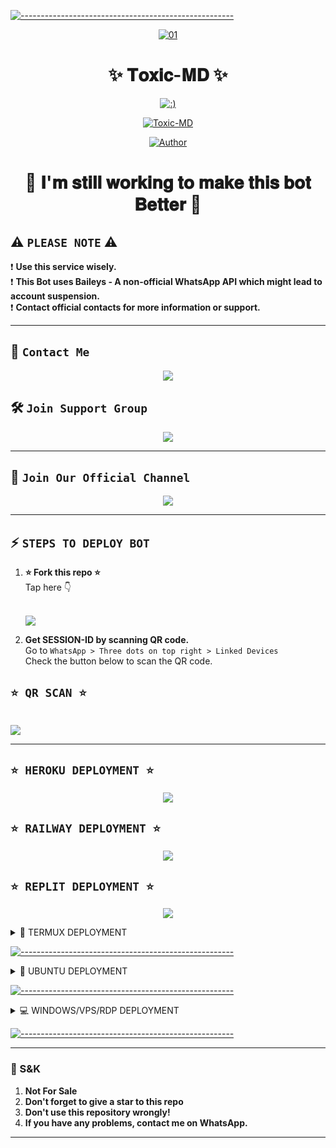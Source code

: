 [![-----------------------------------------------------](https://raw.githubusercontent.com/andreasbm/readme/master/assets/lines/colored.png)](#table-of-contents)

<p align="center">
    <a href="https://ibb.co/N6NMDtn"><img src="https://i.ibb.co/jkJGQRZ/5103aef05fd0d76b.jpg" alt="01" border="0" /></a>
</p>

<h1 align="center">✨ 𝐓𝐨𝐱𝐢𝐜-𝐌𝐃 ✨</h1>
<p align="center">
  <a href="https://github.com/xhclintohn"><img src="http://readme-tyng-svg.herokuapp.com?color=FFFFFF&center=true&vCenter=true&multiline=false&lines=𝐓𝐨𝐱𝐢𝐜+𝐁𝐎𝐓+𝐌𝐮𝐥𝐭𝐢+𝐃𝐞𝐯𝐢𝐜𝐞;𝐁𝐚𝐬𝐞𝐝+𝐨𝐧+𝐈𝐦𝐘𝐚𝐧𝐗𝐢𝐚𝐨;𝐑𝐞𝐜𝐨𝐝𝐞𝐝+𝐁𝐲+𝐱𝐡𝐜𝐥𝐢𝐧𝐭𝐨𝐧;𝐒𝐭𝐚𝐫+𝐚𝐧𝐝+𝐅𝐨𝐫𝐤+𝐭𝐡𝐢𝐬+𝐑𝐞𝐩𝐨+𝐟𝐨𝐫+𝐬𝐮𝐩𝐩𝐨𝐫𝐭;𝐅𝐨𝐥𝐥𝐨𝐰+𝐌𝐲+𝐆𝐢𝐭𝐡𝐮𝐛+𝐀𝐜𝐜𝐨𝐮𝐧𝐭" alt=":)"></a>
</p>

<p align="center">
 <a href="#"><img title="Toxic-MD" src="https://img.shields.io/badge/𝐖𝐡𝐚𝐭𝐬𝐚𝐩𝐩 𝐁𝐎𝐓-𝐆𝐫𝐞𝐞𝐧?colorA=%23ff0000&colorB=%23017e40&style=for-the-badge&logo=whatsapp&logoColor=white&style=flat-square&labelColor=black"></a>
</p>

<p align="center">
<a href="https://github.com/xhclintohn"><img title="Author" src="https://img.shields.io/badge/𝐀𝐔𝐓𝐇𝐎𝐑-𝐱𝐡𝐜𝐥𝐢𝐧𝐭𝐨𝐧-𝐆𝐫𝐞𝐞𝐧?style=for-the-badge&logo=github&style=flat-square&labelColor=black"></a>
</p>

<h1 align="center">🚀 𝐈'𝐦 𝐬𝐭𝐢𝐥𝐥 𝐰𝐨𝐫𝐤𝐢𝐧𝐠 𝐭𝐨 𝐦𝐚𝐤𝐞 𝐭𝐡𝐢𝐬 𝐛𝐨𝐭 𝐁𝐞𝐭𝐭𝐞𝐫 🚀</h1>

## ⚠️ ````PLEASE NOTE```` ⚠️

❗ **Use this service wisely.**  
❗ **This Bot uses Baileys - A non-official WhatsApp API which might lead to account suspension.**  
❗ **Contact official contacts for more information or support.**

---------

## 💌 ```Contact Me```

<p align="center">
<a href="https://api.whatsapp.com/send?phone=254735342808&text=𝐇𝐢 𝐱𝐡_𝐜𝐥𝐢𝐧𝐭𝐨𝐧">
  <img src="https://img.shields.io/badge/𝐂𝐨𝐧𝐭𝐚𝐜𝐭 𝐃𝐞𝐯 𝐂𝐥𝐢𝐧𝐭𝐨𝐧-25D366?style=for-the-badge&logo=whatsapp&logoColor=white&style=flat-square&labelColor=black">
</a>
</p>

## 🛠️ ```Join Support Group```

<p align="center">
<a href="https://chat.whatsapp.com/GoXKLVJgTAAC3556FXkfFI">
  <img src="https://img.shields.io/badge/𝐒𝐮𝐩𝐩𝐨𝐫𝐭 𝐆𝐫𝐨𝐮𝐩-25D366?style=for-the-badge&logo=whatsapp&logoColor=white&style=flat-square&labelColor=black">
</a>
</p>

---------

## 📢 ```Join Our Official Channel```

<p align="center">
<a href="https://whatsapp.com/channel/0029VagJlnG6xCSU2tS1Vz19">
  <img src="https://img.shields.io/badge/𝐎𝐟𝐟𝐢𝐜𝐢𝐚𝐥 𝐂𝐡𝐚𝐧𝐧𝐞𝐥-25D366?style=for-the-badge&logo=whatsapp&logoColor=white&style=flat-square&labelColor=black">
</a>
</p>

---------

## ⚡ ```STEPS TO DEPLOY BOT```

1. **⭐ Fork this repo ⭐**  
   Tap here 👇  

   <br>
   <a href="https://github.com/xhclintohn/Toxic-MD/fork">
     <img src="https://img.shields.io/badge/𝐅𝐎𝐑𝐊 𝐓𝐨𝐱𝐢𝐜-𝐌𝐃-𝐁𝐥𝐚𝐜𝐤?style=for-the-badge&logo=stackshare&style=flat-square&labelColor=black">
   </a>

2. **Get SESSION-ID by scanning QR code.**  
   Go to `WhatsApp > Three dots on top right > Linked Devices`  
   Check the button below to scan the QR code.

## ```⭐ QR SCAN ⭐```

   <br>
   <a href='https://toxic-pair-code.onrender.com' target="_blank">
     <img src='https://img.shields.io/badge/𝐒𝐜𝐚𝐧_𝐐𝐑-100000?style=for-the-badge&logo=scan&logoColor=white&labelColor=black&color=red&style=flat-square'>
   </a>

---------

## ```⭐ HEROKU DEPLOYMENT ⭐```

<p align="center">
<a href="https://dashboard.heroku.com/new?button-url=https://github.com/xhclintohn/Toxic-MD&template=https://github.com/xhclintohn/Toxic-MD.git">
  <img src="https://img.shields.io/badge/𝐃𝐞𝐩𝐥𝐨𝐲 𝐨𝐧 𝐇𝐞𝐫𝐨𝐤𝐮-430098?style=for-the-badge&logo=heroku&logoColor=white&style=flat-square&labelColor=black">
</a>
</p>

## ```⭐ RAILWAY DEPLOYMENT ⭐```

<p align="center">
<a href="https://railway.app">
  <img src="https://img.shields.io/badge/𝐃𝐞𝐩𝐥𝐨𝐲 𝐨𝐧 𝐑𝐚𝐢𝐥𝐰𝐚𝐲-0B0D0E?style=for-the-badge&logo=railway&logoColor=white&style=flat-square&labelColor=black">
</a>
</p>

## ```⭐ REPLIT DEPLOYMENT ⭐```

<p align="center">
<a href="https://repl.it/github/xhclintohn/Toxic-MD">
  <img src="https://img.shields.io/badge/𝐑𝐮𝐧 𝐨𝐧 𝐑𝐞𝐩𝐥𝐢𝐭-0D101E?style=for-the-badge&logo=replit&logoColor=white&style=flat-square&labelColor=black">
</a>
</p>

<details>
<summary>📱 TERMUX DEPLOYMENT</summary>

## ❌ Not Available for Deployment on Termux

This script is **not deployable** on Termux. Please use other deployment options like Heroku, Railway, or Replit.

</details>

[![-----------------------------------------------------](https://raw.githubusercontent.com/andreasbm/readme/master/assets/lines/colored.png)](#table-of-contents)

<details>
<summary>🐧 UBUNTU DEPLOYMENT</summary>

## ❌ Not Available for Deployment on Ubuntu

This script is **not deployable** on Ubuntu. Please use other deployment options like Heroku, Railway, or Replit.

</details>

[![-----------------------------------------------------](https://raw.githubusercontent.com/andreasbm/readme/master/assets/lines/colored.png)](#table-of-contents)

<details>
<summary>💻 WINDOWS/VPS/RDP DEPLOYMENT</summary>

## ❌ Not Available for Deployment on Windows/VPS/RDP

This script is **not deployable** on Windows, VPS, or RDP. Please use other deployment options like Heroku, Railway, or Replit.

</details>

[![-----------------------------------------------------](https://raw.githubusercontent.com/andreasbm/readme/master/assets/lines/colored.png)](#table-of-contents)

---------

### 📮 S&K
1. **Not For Sale**  
2. **Don't forget to give a star to this repo**  
3. **Don't use this repository wrongly!**  
4. **If you have any problems, contact me on WhatsApp.**

---------